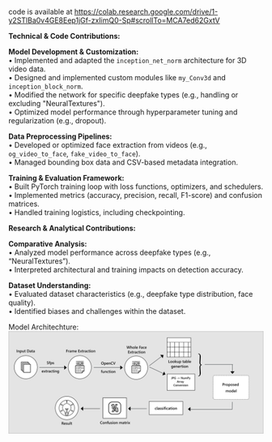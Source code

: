 
code is available at https://colab.research.google.com/drive/1-y2STlBa0v4GE8Eep1jGf-zxIimQ0-Sp#scrollTo=MCA7ed62GxtV

**Technical & Code Contributions:**

**Model Development & Customization:**  
• Implemented and adapted the `inception_net_norm` architecture for 3D video data.  
• Designed and implemented custom modules like `my_Conv3d` and `inception_block_norm`.  
• Modified the network for specific deepfake types (e.g., handling or excluding "NeuralTextures").  
• Optimized model performance through hyperparameter tuning and regularization (e.g., dropout).

**Data Preprocessing Pipelines:**  
• Developed or optimized face extraction from videos (e.g., `og_video_to_face`, `fake_video_to_face`).  
• Managed bounding box data and CSV-based metadata integration.

**Training & Evaluation Framework:**  
• Built PyTorch training loop with loss functions, optimizers, and schedulers.  
• Implemented metrics (accuracy, precision, recall, F1-score) and confusion matrices.  
• Handled training logistics, including checkpointing.

**Research & Analytical Contributions:**

**Comparative Analysis:**  
• Analyzed model performance across deepfake types (e.g., “NeuralTextures”).  
• Interpreted architectural and training impacts on detection accuracy.

**Dataset Understanding:**  
• Evaluated dataset characteristics (e.g., deepfake type distribution, face quality).  
• Identified biases and challenges within the dataset.

Model Architechture:
![Model](https://github.com/Srabontideb/Deepfake_project/blob/863cc59cf9ad38e02764b3dff62c14d7a3b082fe/InceptionNet.png)

